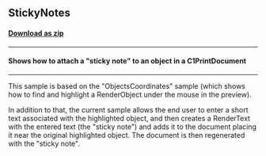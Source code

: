 ## StickyNotes
#### [Download as zip](https://grapecity.github.io/DownGit/#/home?url=https://github.com/GrapeCity/ComponentOne-WinForms-Samples/tree/master/Core\PrintDocument\StickyNotes)
____
#### Shows how to attach a "sticky note" to an object in a C1PrintDocument
____
This sample is based on the "ObjectsCoordinates" sample (which shows how to find and highlight a RenderObject under the mouse in the preview). 

In addition to that, the current sample allows the end user to enter a short text associated with the highlighted object, and then creates a RenderText with the entered text (the "sticky note") and adds it to the document placing it near the original highlighted object. The document is then regenerated with the "sticky note". 